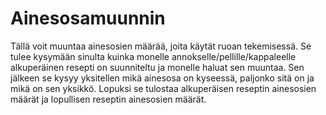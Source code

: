 # Ainesosamuunnin
Tällä voit muuntaa ainesosien määrää, joita käytät ruoan tekemisessä.
Se tulee kysymään sinulta kuinka monelle annokselle/pellille/kappaleelle alkuperäinen resepti on suunniteltu ja monelle haluat sen muuntaa.
Sen jälkeen se kysyy yksitellen mikä ainesosa on kyseessä, paljonko sitä on ja mikä on sen yksikkö.
Lopuksi se tulostaa alkuperäisen reseptin ainesosien määrät ja lopullisen reseptin ainesosien määrät.
